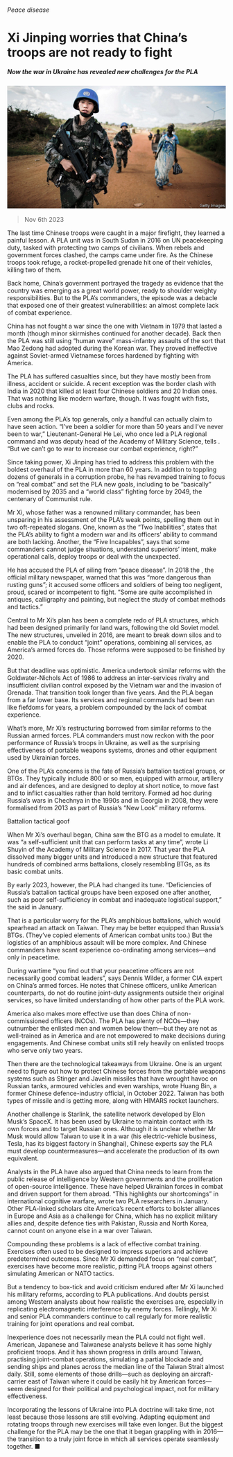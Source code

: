 ###### Peace disease

# Xi Jinping worries that China’s troops are not ready to fight 

##### Now the war in Ukraine has revealed new challenges for the PLA 

![image](images/20231111_SRP546.jpg) 

> Nov 6th 2023 

The last time Chinese troops were caught in a major firefight, they learned a painful lesson. A PLA unit was in South Sudan in 2016 on UN peacekeeping duty, tasked with protecting two camps of civilians. When rebels and government forces clashed, the camps came under fire. As the Chinese troops took refuge, a rocket-propelled grenade hit one of their vehicles, killing two of them.

Back home, China’s government portrayed the tragedy as evidence that the country was emerging as a great world power, ready to shoulder weighty responsibilities. But to the PLA’s commanders, the episode was a debacle that exposed one of their greatest vulnerabilities: an almost complete lack of combat experience.

China has not fought a war since the one with Vietnam in 1979 that lasted a month (though minor skirmishes continued for another decade). Back then the PLA was still using “human wave” mass-infantry assaults of the sort that Mao Zedong had adopted during the Korean war. They proved ineffective against Soviet-armed Vietnamese forces hardened by fighting with America.

The PLA has suffered casualties since, but they have mostly been from illness, accident or suicide. A recent exception was the border clash with India in 2020 that killed at least four Chinese soldiers and 20 Indian ones. That was nothing like modern warfare, though. It was fought with fists, clubs and rocks.

Even among the PLA’s top generals, only a handful can actually claim to have seen action. “I’ve been a soldier for more than 50 years and I’ve never been to war,” Lieutenant-General He Lei, who once led a PLA regional command and was deputy head of the Academy of Military Science, tells . “But we can’t go to war to increase our combat experience, right?”

Since taking power, Xi Jinping has tried to address this problem with the boldest overhaul of the PLA in more than 60 years. In addition to toppling dozens of generals in a corruption probe, he has revamped training to focus on “real combat” and set the PLA new goals, including to be “basically” modernised by 2035 and a “world class” fighting force by 2049, the centenary of Communist rule.

Mr Xi, whose father was a renowned military commander, has been unsparing in his assessment of the PLA’s weak points, spelling them out in two oft-repeated slogans. One, known as the “Two Inabilities”, states that the PLA’s ability to fight a modern war and its officers’ ability to command are both lacking. Another, the “Five Incapables”, says that some commanders cannot judge situations, understand superiors’ intent, make operational calls, deploy troops or deal with the unexpected.

He has accused the PLA of ailing from “peace disease”. In 2018 the , the official military newspaper, warned that this was “more dangerous than rusting guns”; it accused some officers and soldiers of being too negligent, proud, scared or incompetent to fight. “Some are quite accomplished in antiques, calligraphy and painting, but neglect the study of combat methods and tactics.”

Central to Mr Xi’s plan has been a complete redo of PLA structures, which had been designed primarily for land wars, following the old Soviet model. The new structures, unveiled in 2016, are meant to break down silos and to enable the PLA to conduct “joint” operations, combining all services, as America’s armed forces do. Those reforms were supposed to be finished by 2020.

But that deadline was optimistic. America undertook similar reforms with the Goldwater-Nichols Act of 1986 to address an inter-services rivalry and insufficient civilian control exposed by the Vietnam war and the invasion of Grenada. That transition took longer than five years. And the PLA began from a far lower base. Its services and regional commands had been run like fiefdoms for years, a problem compounded by the lack of combat experience.

What’s more, Mr Xi’s restructuring borrowed from similar reforms to the Russian armed forces. PLA commanders must now reckon with the poor performance of Russia’s troops in Ukraine, as well as the surprising effectiveness of portable weapons systems, drones and other equipment used by Ukrainian forces.

One of the PLA’s concerns is the fate of Russia’s battalion tactical groups, or BTGs. They typically include 800 or so men, equipped with armour, artillery and air defences, and are designed to deploy at short notice, to move fast and to inflict casualties rather than hold territory. Formed ad hoc during Russia’s wars in Chechnya in the 1990s and in Georgia in 2008, they were formalised from 2013 as part of Russia’s “New Look” military reforms.

Battalion tactical goof

When Mr Xi’s overhaul began, China saw the BTG as a model to emulate. It was “a self-sufficient unit that can perform tasks at any time”, wrote Li Shuyin of the Academy of Military Science in 2017. That year the PLA dissolved many bigger units and introduced a new structure that featured hundreds of combined arms battalions, closely resembling BTGs, as its basic combat units.


By early 2023, however, the PLA had changed its tune. “Deficiencies of Russia’s battalion tactical groups have been exposed one after another, such as poor self-sufficiency in combat and inadequate logistical support,” the  said in January. 

That is a particular worry for the PLA’s amphibious battalions, which would spearhead an attack on Taiwan. They may be better equipped than Russia’s BTGs. (They’ve copied elements of American combat units too.) But the logistics of an amphibious assault will be more complex. And Chinese commanders have scant experience co-ordinating among services—and only in peacetime.

During wartime “you find out that your peacetime officers are not necessarily good combat leaders”, says Dennis Wilder, a former CIA expert on China’s armed forces. He notes that Chinese officers, unlike American counterparts, do not do routine joint-duty assignments outside their original services, so have limited understanding of how other parts of the PLA work.

America also makes more effective use than does China of non-commissioned officers (NCOs). The PLA has plenty of NCOs—they outnumber the enlisted men and women below them—but they are not as well-trained as in America and are not empowered to make decisions during engagements. And Chinese combat units still rely heavily on enlisted troops who serve only two years.

Then there are the technological takeaways from Ukraine. One is an urgent need to figure out how to protect Chinese forces from the portable weapons systems such as Stinger and Javelin missiles that have wrought havoc on Russian tanks, armoured vehicles and even warships, wrote Huang Bin, a former Chinese defence-industry official, in October 2022. Taiwan has both types of missile and is getting more, along with HIMARS rocket launchers.

Another challenge is Starlink, the satellite network developed by Elon Musk’s SpaceX. It has been used by Ukraine to maintain contact with its own forces and to target Russian ones. Although it is unclear whether Mr Musk would allow Taiwan to use it in a war (his electric-vehicle business, Tesla, has its biggest factory in Shanghai), Chinese experts say the PLA must develop countermeasures—and accelerate the production of its own equivalent.

Analysts in the PLA have also argued that China needs to learn from the public release of intelligence by Western governments and the proliferation of open-source intelligence. These have helped Ukrainian forces in combat and driven support for them abroad. “This highlights our shortcomings” in international cognitive warfare, wrote two PLA researchers in January. Other PLA-linked scholars cite America’s recent efforts to bolster alliances in Europe and Asia as a challenge for China, which has no explicit military allies and, despite defence ties with Pakistan, Russia and North Korea, cannot count on anyone else in a war over Taiwan.

Compounding these problems is a lack of effective combat training. Exercises often used to be designed to impress superiors and achieve predetermined outcomes. Since Mr Xi demanded focus on “real combat”, exercises have become more realistic, pitting PLA troops against others simulating American or NATO tactics.

But a tendency to box-tick and avoid criticism endured after Mr Xi launched his military reforms, according to PLA publications. And doubts persist among Western analysts about how realistic the exercises are, especially in replicating electromagnetic interference by enemy forces. Tellingly, Mr Xi and senior PLA commanders continue to call regularly for more realistic training for joint operations and real combat.

Inexperience does not necessarily mean the PLA could not fight well. American, Japanese and Taiwanese analysts believe it has some highly proficient troops. And it has shown progress in drills around Taiwan, practising joint-combat operations, simulating a partial blockade and sending ships and planes across the median line of the Taiwan Strait almost daily. Still, some elements of those drills—such as deploying an aircraft-carrier east of Taiwan where it could be easily hit by American forces—seem designed for their political and psychological impact, not for military effectiveness.

Incorporating the lessons of Ukraine into PLA doctrine will take time, not least because those lessons are still evolving. Adapting equipment and rotating troops through new exercises will take even longer. But the biggest challenge for the PLA may be the one that it began grappling with in 2016—the transition to a truly joint force in which all services operate seamlessly together. ■



